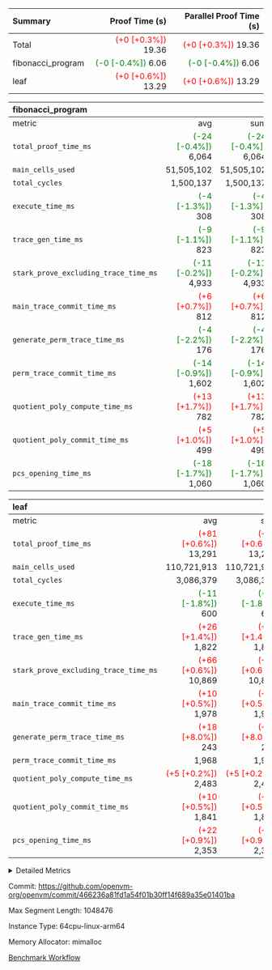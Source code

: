 | Summary | Proof Time (s) | Parallel Proof Time (s) |
|:---|---:|---:|
| Total | <span style='color: red'>(+0 [+0.3%])</span> 19.36 | <span style='color: red'>(+0 [+0.3%])</span> 19.36 |
| fibonacci_program | <span style='color: green'>(-0 [-0.4%])</span> 6.06 | <span style='color: green'>(-0 [-0.4%])</span> 6.06 |
| leaf | <span style='color: red'>(+0 [+0.6%])</span> 13.29 | <span style='color: red'>(+0 [+0.6%])</span> 13.29 |


| fibonacci_program |||||
|:---|---:|---:|---:|---:|
|metric|avg|sum|max|min|
| `total_proof_time_ms ` | <span style='color: green'>(-24 [-0.4%])</span> 6,064 | <span style='color: green'>(-24 [-0.4%])</span> 6,064 | <span style='color: green'>(-24 [-0.4%])</span> 6,064 | <span style='color: green'>(-24 [-0.4%])</span> 6,064 |
| `main_cells_used     ` |  51,505,102 |  51,505,102 |  51,505,102 |  51,505,102 |
| `total_cycles        ` |  1,500,137 |  1,500,137 |  1,500,137 |  1,500,137 |
| `execute_time_ms     ` | <span style='color: green'>(-4 [-1.3%])</span> 308 | <span style='color: green'>(-4 [-1.3%])</span> 308 | <span style='color: green'>(-4 [-1.3%])</span> 308 | <span style='color: green'>(-4 [-1.3%])</span> 308 |
| `trace_gen_time_ms   ` | <span style='color: green'>(-9 [-1.1%])</span> 823 | <span style='color: green'>(-9 [-1.1%])</span> 823 | <span style='color: green'>(-9 [-1.1%])</span> 823 | <span style='color: green'>(-9 [-1.1%])</span> 823 |
| `stark_prove_excluding_trace_time_ms` | <span style='color: green'>(-11 [-0.2%])</span> 4,933 | <span style='color: green'>(-11 [-0.2%])</span> 4,933 | <span style='color: green'>(-11 [-0.2%])</span> 4,933 | <span style='color: green'>(-11 [-0.2%])</span> 4,933 |
| `main_trace_commit_time_ms` | <span style='color: red'>(+6 [+0.7%])</span> 812 | <span style='color: red'>(+6 [+0.7%])</span> 812 | <span style='color: red'>(+6 [+0.7%])</span> 812 | <span style='color: red'>(+6 [+0.7%])</span> 812 |
| `generate_perm_trace_time_ms` | <span style='color: green'>(-4 [-2.2%])</span> 176 | <span style='color: green'>(-4 [-2.2%])</span> 176 | <span style='color: green'>(-4 [-2.2%])</span> 176 | <span style='color: green'>(-4 [-2.2%])</span> 176 |
| `perm_trace_commit_time_ms` | <span style='color: green'>(-14 [-0.9%])</span> 1,602 | <span style='color: green'>(-14 [-0.9%])</span> 1,602 | <span style='color: green'>(-14 [-0.9%])</span> 1,602 | <span style='color: green'>(-14 [-0.9%])</span> 1,602 |
| `quotient_poly_compute_time_ms` | <span style='color: red'>(+13 [+1.7%])</span> 782 | <span style='color: red'>(+13 [+1.7%])</span> 782 | <span style='color: red'>(+13 [+1.7%])</span> 782 | <span style='color: red'>(+13 [+1.7%])</span> 782 |
| `quotient_poly_commit_time_ms` | <span style='color: red'>(+5 [+1.0%])</span> 499 | <span style='color: red'>(+5 [+1.0%])</span> 499 | <span style='color: red'>(+5 [+1.0%])</span> 499 | <span style='color: red'>(+5 [+1.0%])</span> 499 |
| `pcs_opening_time_ms ` | <span style='color: green'>(-18 [-1.7%])</span> 1,060 | <span style='color: green'>(-18 [-1.7%])</span> 1,060 | <span style='color: green'>(-18 [-1.7%])</span> 1,060 | <span style='color: green'>(-18 [-1.7%])</span> 1,060 |

| leaf |||||
|:---|---:|---:|---:|---:|
|metric|avg|sum|max|min|
| `total_proof_time_ms ` | <span style='color: red'>(+81 [+0.6%])</span> 13,291 | <span style='color: red'>(+81 [+0.6%])</span> 13,291 | <span style='color: red'>(+81 [+0.6%])</span> 13,291 | <span style='color: red'>(+81 [+0.6%])</span> 13,291 |
| `main_cells_used     ` |  110,721,913 |  110,721,913 |  110,721,913 |  110,721,913 |
| `total_cycles        ` |  3,086,379 |  3,086,379 |  3,086,379 |  3,086,379 |
| `execute_time_ms     ` | <span style='color: green'>(-11 [-1.8%])</span> 600 | <span style='color: green'>(-11 [-1.8%])</span> 600 | <span style='color: green'>(-11 [-1.8%])</span> 600 | <span style='color: green'>(-11 [-1.8%])</span> 600 |
| `trace_gen_time_ms   ` | <span style='color: red'>(+26 [+1.4%])</span> 1,822 | <span style='color: red'>(+26 [+1.4%])</span> 1,822 | <span style='color: red'>(+26 [+1.4%])</span> 1,822 | <span style='color: red'>(+26 [+1.4%])</span> 1,822 |
| `stark_prove_excluding_trace_time_ms` | <span style='color: red'>(+66 [+0.6%])</span> 10,869 | <span style='color: red'>(+66 [+0.6%])</span> 10,869 | <span style='color: red'>(+66 [+0.6%])</span> 10,869 | <span style='color: red'>(+66 [+0.6%])</span> 10,869 |
| `main_trace_commit_time_ms` | <span style='color: red'>(+10 [+0.5%])</span> 1,978 | <span style='color: red'>(+10 [+0.5%])</span> 1,978 | <span style='color: red'>(+10 [+0.5%])</span> 1,978 | <span style='color: red'>(+10 [+0.5%])</span> 1,978 |
| `generate_perm_trace_time_ms` | <span style='color: red'>(+18 [+8.0%])</span> 243 | <span style='color: red'>(+18 [+8.0%])</span> 243 | <span style='color: red'>(+18 [+8.0%])</span> 243 | <span style='color: red'>(+18 [+8.0%])</span> 243 |
| `perm_trace_commit_time_ms` |  1,968 |  1,968 |  1,968 |  1,968 |
| `quotient_poly_compute_time_ms` | <span style='color: red'>(+5 [+0.2%])</span> 2,483 | <span style='color: red'>(+5 [+0.2%])</span> 2,483 | <span style='color: red'>(+5 [+0.2%])</span> 2,483 | <span style='color: red'>(+5 [+0.2%])</span> 2,483 |
| `quotient_poly_commit_time_ms` | <span style='color: red'>(+10 [+0.5%])</span> 1,841 | <span style='color: red'>(+10 [+0.5%])</span> 1,841 | <span style='color: red'>(+10 [+0.5%])</span> 1,841 | <span style='color: red'>(+10 [+0.5%])</span> 1,841 |
| `pcs_opening_time_ms ` | <span style='color: red'>(+22 [+0.9%])</span> 2,353 | <span style='color: red'>(+22 [+0.9%])</span> 2,353 | <span style='color: red'>(+22 [+0.9%])</span> 2,353 | <span style='color: red'>(+22 [+0.9%])</span> 2,353 |



<details>
<summary>Detailed Metrics</summary>

| group | num_segments | keygen_time_ms | commit_exe_time_ms |
| --- | --- | --- | --- |
| fibonacci_program | 1 | 346 | 5 | 

| group | air_name | quotient_deg | interactions | constraints |
| --- | --- | --- | --- | --- |
| fibonacci_program | AccessAdapterAir<16> | 2 | 5 | 14 | 
| fibonacci_program | AccessAdapterAir<2> | 2 | 5 | 14 | 
| fibonacci_program | AccessAdapterAir<32> | 2 | 5 | 14 | 
| fibonacci_program | AccessAdapterAir<4> | 2 | 5 | 14 | 
| fibonacci_program | AccessAdapterAir<64> | 2 | 5 | 14 | 
| fibonacci_program | AccessAdapterAir<8> | 2 | 5 | 14 | 
| fibonacci_program | BitwiseOperationLookupAir<8> | 2 | 2 | 4 | 
| fibonacci_program | MemoryMerkleAir<8> | 2 | 4 | 40 | 
| fibonacci_program | PersistentBoundaryAir<8> | 2 | 3 | 6 | 
| fibonacci_program | PhantomAir | 2 | 3 | 5 | 
| fibonacci_program | Poseidon2PeripheryAir<BabyBearParameters>, 1> | 2 | 1 | 286 | 
| fibonacci_program | ProgramAir | 1 | 1 | 4 | 
| fibonacci_program | RangeTupleCheckerAir<2> | 1 | 1 | 4 | 
| fibonacci_program | VariableRangeCheckerAir | 1 | 1 | 4 | 
| fibonacci_program | VmAirWrapper<Rv32BaseAluAdapterAir, BaseAluCoreAir<4, 8> | 2 | 19 | 43 | 
| fibonacci_program | VmAirWrapper<Rv32BaseAluAdapterAir, LessThanCoreAir<4, 8> | 2 | 17 | 39 | 
| fibonacci_program | VmAirWrapper<Rv32BaseAluAdapterAir, ShiftCoreAir<4, 8> | 2 | 23 | 90 | 
| fibonacci_program | VmAirWrapper<Rv32BranchAdapterAir, BranchEqualCoreAir<4> | 2 | 11 | 25 | 
| fibonacci_program | VmAirWrapper<Rv32BranchAdapterAir, BranchLessThanCoreAir<4, 8> | 2 | 13 | 41 | 
| fibonacci_program | VmAirWrapper<Rv32CondRdWriteAdapterAir, Rv32JalLuiCoreAir> | 2 | 10 | 22 | 
| fibonacci_program | VmAirWrapper<Rv32HintStoreAdapterAir, Rv32HintStoreCoreAir> | 2 | 15 | 17 | 
| fibonacci_program | VmAirWrapper<Rv32JalrAdapterAir, Rv32JalrCoreAir> | 2 | 16 | 20 | 
| fibonacci_program | VmAirWrapper<Rv32LoadStoreAdapterAir, LoadSignExtendCoreAir<4, 8> | 2 | 18 | 33 | 
| fibonacci_program | VmAirWrapper<Rv32LoadStoreAdapterAir, LoadStoreCoreAir<4> | 2 | 17 | 38 | 
| fibonacci_program | VmAirWrapper<Rv32MultAdapterAir, DivRemCoreAir<4, 8> | 2 | 25 | 88 | 
| fibonacci_program | VmAirWrapper<Rv32MultAdapterAir, MulHCoreAir<4, 8> | 2 | 24 | 38 | 
| fibonacci_program | VmAirWrapper<Rv32MultAdapterAir, MultiplicationCoreAir<4, 8> | 2 | 19 | 26 | 
| fibonacci_program | VmAirWrapper<Rv32RdWriteAdapterAir, Rv32AuipcCoreAir> | 2 | 11 | 15 | 
| fibonacci_program | VmConnectorAir | 2 | 3 | 9 | 
| leaf | AccessAdapterAir<2> | 4 | 5 | 12 | 
| leaf | AccessAdapterAir<4> | 4 | 5 | 12 | 
| leaf | AccessAdapterAir<8> | 4 | 5 | 12 | 
| leaf | FriReducedOpeningAir | 4 | 35 | 59 | 
| leaf | NativePoseidon2Air<BabyBearParameters>, 1> | 4 | 31 | 302 | 
| leaf | PhantomAir | 4 | 3 | 4 | 
| leaf | ProgramAir | 1 | 1 | 4 | 
| leaf | VariableRangeCheckerAir | 1 | 1 | 4 | 
| leaf | VmAirWrapper<BranchNativeAdapterAir, BranchEqualCoreAir<1> | 2 | 11 | 23 | 
| leaf | VmAirWrapper<JalNativeAdapterAir, JalCoreAir> | 4 | 7 | 6 | 
| leaf | VmAirWrapper<NativeAdapterAir<2, 0>, PublicValuesCoreAir> | 4 | 11 | 23 | 
| leaf | VmAirWrapper<NativeAdapterAir<2, 1>, FieldArithmeticCoreAir> | 4 | 15 | 23 | 
| leaf | VmAirWrapper<NativeLoadStoreAdapterAir<1>, NativeLoadStoreCoreAir<1> | 4 | 15 | 20 | 
| leaf | VmAirWrapper<NativeLoadStoreAdapterAir<4>, NativeLoadStoreCoreAir<4> | 4 | 15 | 20 | 
| leaf | VmAirWrapper<NativeVectorizedAdapterAir<4>, FieldExtensionCoreAir> | 4 | 15 | 23 | 
| leaf | VmConnectorAir | 4 | 3 | 8 | 
| leaf | VolatileBoundaryAir | 4 | 4 | 16 | 

| group | air_name | idx | rows | prep_cols | perm_cols | main_cols | cells |
| --- | --- | --- | --- | --- | --- | --- | --- |
| leaf | AccessAdapterAir<2> | 0 | 524,288 |  | 16 | 11 | 14,155,776 | 
| leaf | AccessAdapterAir<4> | 0 | 262,144 |  | 16 | 13 | 7,602,176 | 
| leaf | AccessAdapterAir<8> | 0 | 65,536 |  | 16 | 17 | 2,162,688 | 
| leaf | FriReducedOpeningAir | 0 | 131,072 |  | 76 | 64 | 18,350,080 | 
| leaf | NativePoseidon2Air<BabyBearParameters>, 1> | 0 | 32,768 |  | 36 | 348 | 12,582,912 | 
| leaf | PhantomAir | 0 | 32,768 |  | 8 | 6 | 458,752 | 
| leaf | ProgramAir | 0 | 131,072 |  | 8 | 10 | 2,359,296 | 
| leaf | VariableRangeCheckerAir | 0 | 262,144 | 2 | 8 | 1 | 2,359,296 | 
| leaf | VmAirWrapper<BranchNativeAdapterAir, BranchEqualCoreAir<1> | 0 | 1,048,576 |  | 28 | 23 | 53,477,376 | 
| leaf | VmAirWrapper<JalNativeAdapterAir, JalCoreAir> | 0 | 131,072 |  | 12 | 10 | 2,883,584 | 
| leaf | VmAirWrapper<NativeAdapterAir<2, 0>, PublicValuesCoreAir> | 0 | 64 |  | 16 | 23 | 2,496 | 
| leaf | VmAirWrapper<NativeAdapterAir<2, 1>, FieldArithmeticCoreAir> | 0 | 2,097,152 |  | 20 | 30 | 104,857,600 | 
| leaf | VmAirWrapper<NativeLoadStoreAdapterAir<1>, NativeLoadStoreCoreAir<1> | 0 | 1,048,576 |  | 36 | 25 | 63,963,136 | 
| leaf | VmAirWrapper<NativeLoadStoreAdapterAir<4>, NativeLoadStoreCoreAir<4> | 0 | 65,536 |  | 36 | 34 | 4,587,520 | 
| leaf | VmAirWrapper<NativeVectorizedAdapterAir<4>, FieldExtensionCoreAir> | 0 | 32,768 |  | 20 | 40 | 1,966,080 | 
| leaf | VmConnectorAir | 0 | 2 | 1 | 8 | 4 | 24 | 
| leaf | VolatileBoundaryAir | 0 | 524,288 |  | 8 | 11 | 9,961,472 | 

| group | air_name | segment | rows | prep_cols | perm_cols | main_cols | cells |
| --- | --- | --- | --- | --- | --- | --- | --- |
| fibonacci_program | AccessAdapterAir<8> | 0 | 64 |  | 24 | 17 | 2,624 | 
| fibonacci_program | BitwiseOperationLookupAir<8> | 0 | 65,536 | 3 | 8 | 2 | 655,360 | 
| fibonacci_program | MemoryMerkleAir<8> | 0 | 512 |  | 20 | 32 | 26,624 | 
| fibonacci_program | PersistentBoundaryAir<8> | 0 | 64 |  | 12 | 20 | 2,048 | 
| fibonacci_program | PhantomAir | 0 | 2 |  | 12 | 6 | 36 | 
| fibonacci_program | Poseidon2PeripheryAir<BabyBearParameters>, 1> | 0 | 256 |  | 8 | 300 | 78,848 | 
| fibonacci_program | ProgramAir | 0 | 4,096 |  | 8 | 10 | 73,728 | 
| fibonacci_program | RangeTupleCheckerAir<2> | 0 | 524,288 | 2 | 8 | 1 | 4,718,592 | 
| fibonacci_program | VariableRangeCheckerAir | 0 | 262,144 | 2 | 8 | 1 | 2,359,296 | 
| fibonacci_program | VmAirWrapper<Rv32BaseAluAdapterAir, BaseAluCoreAir<4, 8> | 0 | 1,048,576 |  | 80 | 36 | 121,634,816 | 
| fibonacci_program | VmAirWrapper<Rv32BaseAluAdapterAir, LessThanCoreAir<4, 8> | 0 | 524,288 |  | 40 | 37 | 40,370,176 | 
| fibonacci_program | VmAirWrapper<Rv32BaseAluAdapterAir, ShiftCoreAir<4, 8> | 0 | 2 |  | 52 | 53 | 210 | 
| fibonacci_program | VmAirWrapper<Rv32BranchAdapterAir, BranchEqualCoreAir<4> | 0 | 262,144 |  | 48 | 26 | 19,398,656 | 
| fibonacci_program | VmAirWrapper<Rv32BranchAdapterAir, BranchLessThanCoreAir<4, 8> | 0 | 8 |  | 56 | 32 | 704 | 
| fibonacci_program | VmAirWrapper<Rv32CondRdWriteAdapterAir, Rv32JalLuiCoreAir> | 0 | 131,072 |  | 44 | 18 | 8,126,464 | 
| fibonacci_program | VmAirWrapper<Rv32HintStoreAdapterAir, Rv32HintStoreCoreAir> | 0 | 4 |  | 36 | 26 | 248 | 
| fibonacci_program | VmAirWrapper<Rv32JalrAdapterAir, Rv32JalrCoreAir> | 0 | 16 |  | 36 | 28 | 1,024 | 
| fibonacci_program | VmAirWrapper<Rv32LoadStoreAdapterAir, LoadStoreCoreAir<4> | 0 | 32 |  | 72 | 40 | 3,584 | 
| fibonacci_program | VmAirWrapper<Rv32RdWriteAdapterAir, Rv32AuipcCoreAir> | 0 | 16 |  | 28 | 21 | 784 | 
| fibonacci_program | VmConnectorAir | 0 | 2 | 1 | 12 | 4 | 32 | 

| group | idx | trace_gen_time_ms | total_proof_time_ms | total_cycles | total_cells | stark_prove_excluding_trace_time_ms | quotient_poly_compute_time_ms | quotient_poly_commit_time_ms | perm_trace_commit_time_ms | pcs_opening_time_ms | main_trace_commit_time_ms | main_cells_used | generate_perm_trace_time_ms | execute_time_ms |
| --- | --- | --- | --- | --- | --- | --- | --- | --- | --- | --- | --- | --- | --- | --- |
| leaf | 0 | 1,822 | 13,291 | 3,086,379 | 301,730,264 | 10,869 | 2,483 | 1,841 | 1,968 | 2,353 | 1,978 | 110,721,913 | 243 | 600 | 

| group | segment | trace_gen_time_ms | total_proof_time_ms | total_cycles | total_cells | stark_prove_excluding_trace_time_ms | quotient_poly_compute_time_ms | quotient_poly_commit_time_ms | perm_trace_commit_time_ms | pcs_opening_time_ms | main_trace_commit_time_ms | main_cells_used | generate_perm_trace_time_ms | execute_time_ms |
| --- | --- | --- | --- | --- | --- | --- | --- | --- | --- | --- | --- | --- | --- | --- |
| fibonacci_program | 0 | 823 | 6,064 | 1,500,137 | 197,453,854 | 4,933 | 782 | 499 | 1,602 | 1,060 | 812 | 51,505,102 | 176 | 308 | 

</details>


Commit: https://github.com/openvm-org/openvm/commit/466236a81fd1a54f01b30ff14f689a35e01401ba

Max Segment Length: 1048476

Instance Type: 64cpu-linux-arm64

Memory Allocator: mimalloc

[Benchmark Workflow](https://github.com/openvm-org/openvm/actions/runs/12793387474)
